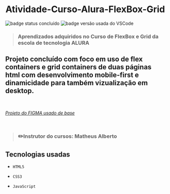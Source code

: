 <h1 align='center'>Atividade-Curso-Alura-FlexBox-Grid</h1>

![badge status concluído](https://img.shields.io/badge/Status-Conclu%C3%ADdo-green)
![badge versão usada do VSCode](https://img.shields.io/badge/VSCode-1.72.0-blue)

><h3>Aprendizados adquiridos no <strong>Curso de FlexBox e Grid</strong> da escola de tecnologia ALURA</h2>

## Projeto concluído com foco em uso de flex containers e grid containers de duas páginas html com desenvolvimento mobile-first e dinamicidade para também vizualização em desktop.

<br>

 *<a href="https://www.figma.com/file/ibWktwVpnog76rMYOdVhks/Dispondo-elementos-com-flexbox-e-grid?node-id=54%3A2358">Projeto do FIGMA usado de base</a>*
  
<br>
 
 >### :pencil2:Instrutor do cursos: Matheus Alberto

## Tecnologias usadas

- `HTML5`

- `CSS3`

- `JavaScript`
